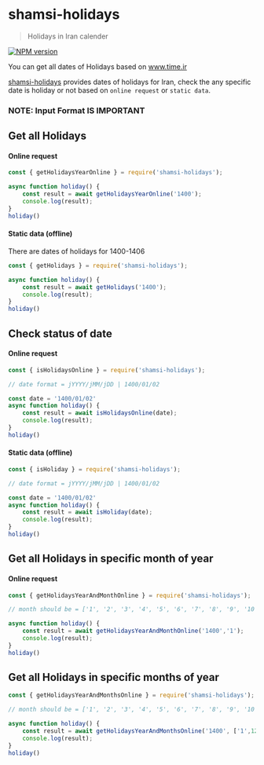 # shamsi-holidays

> Holidays in Iran calender

[![NPM version](https://badge.fury.io/js/shamsi-holidays.svg)](https://www.npmjs.com/package/shamsi-holidays/)


You can get all dates of Holidays based on www.time.ir

[shamsi-holidays](https://github.com/myas92/shamsi-holidays) provides dates of holidays for Iran, check the any specific date is holiday or not based on `online request` or `static data`.


### NOTE: Input Format IS IMPORTANT


## Get all Holidays
#### Online request
```javascript
const { getHolidaysYearOnline } = require('shamsi-holidays');

async function holiday() {
    const result = await getHolidaysYearOnline('1400');
    console.log(result);
}
holiday()
```

#### Static data (offline)

There are dates of holidays for 1400-1406

```javascript
const { getHolidays } = require('shamsi-holidays');

async function holiday() {
    const result = await getHolidays('1400');
    console.log(result);
}
holiday()
```


## Check status of date

#### Online request

```javascript
const { isHolidaysOnline } = require('shamsi-holidays');

// date format = jYYYY/jMM/jDD | 1400/01/02

const date = '1400/01/02'
async function holiday() {
    const result = await isHolidaysOnline(date);
    console.log(result);
}
holiday()
```


#### Static data (offline)

```javascript
const { isHoliday } = require('shamsi-holidays');

// date format = jYYYY/jMM/jDD | 1400/01/02

const date = '1400/01/02'
async function holiday() {
    const result = await isHoliday(date);
    console.log(result);
}
holiday()
```

## Get all Holidays in specific month of year

#### Online request
```javascript
const { getHolidaysYearAndMonthOnline } = require('shamsi-holidays');

// month should be = ['1', '2', '3', '4', '5', '6', '7', '8', '9', '10', '11', '12'];

async function holiday() {
    const result = await getHolidaysYearAndMonthOnline('1400','1');
    console.log(result);
}
holiday()
```


## Get all Holidays in specific months of year

```javascript
const { getHolidaysYearAndMonthsOnline } = require('shamsi-holidays');

// month should be = ['1', '2', '3', '4', '5', '6', '7', '8', '9', '10', '11', '12'];

async function holiday() {
    const result = await getHolidaysYearAndMonthsOnline('1400', ['1',12'] );
    console.log(result);
}
holiday()
```
